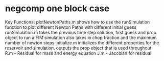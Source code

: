 # negcomp one block case 
Key Functions:
plotNewtonPaths.m shows how to use the runSimulation function to plot different Newton Paths with different initial guess
runSimulation.m takes the previous time step solution, first guess and prop object to run a FIM simulation
	also takes in chop fraction and the maximum number of newton steps
initialize.m initializes the different properties for the reservoir and simulation, outputs the prop object that is used throughout
R.m - Residual for mass and energy equation
J.m - Jacobian for residual
